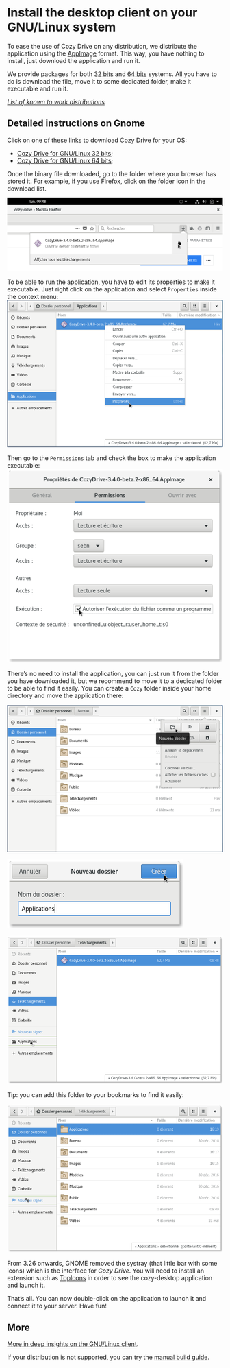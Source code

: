 # Install the desktop client on your GNU/Linux system

To ease the use of Cozy Drive on any distribution, we distribute the application using the [AppImage](https://appimage.org/) format. This way, you have nothing to install, just download the application and run it.

We provide packages for both [32 bits](https://nuts.cozycloud.cc/download/channel/stable/32) and [64 bits](https://nuts.cozycloud.cc/download/channel/stable/64) systems. All you have to do is download the file, move it to some dedicated folder, make it executable and run it.

_[List of known to work distributions](https://cozy-labs.github.io/cozy-desktop/doc/usage/linux#supported-distributions)_

## Detailed instructions on Gnome

Click on one of these links to download Cozy Drive for your OS:

 - [Cozy Drive for GNU/Linux 32 bits](https://nuts.cozycloud.cc/download/channel/stable/32);
 - [Cozy Drive for GNU/Linux 64 bits](https://nuts.cozycloud.cc/download/channel/stable/64);

Once the binary file downloaded, go to the folder where your browser has stored it. For example, if you use Firefox, click on the folder icon in the download list.

![Go to download folder](../img/sync/open-download-folder.png)

To be able to run the application, you have to edit its properties to make it executable. Just right click on the application and select `Properties` inside the context menu:
![Edit the properties of the application](../img/sync/right-click-properties.png)

Then go to the `Permissions` tab and check the box to make the application executable:
![Allow to launch the application](../img/sync/make-executable.png)

There’s no need to install the application, you can just run it from the folder you have downloaded it, but we recommend to move it to a dedicated folder to be able to find it easily. You can create a `Cozy` folder inside your home directory and move the application there:

![Create a new folder](../img/sync/new-folder.png)

![Name the new folder](../img/sync/new-folder-name.png)

![Move the application to the folder](../img/sync/move-appimage.png)

Tip: you can add this folder to your bookmarks to find it easily:

![Bookmark the folder](../img/sync/new-bookmark.png)


From 3.26 onwards, GNOME removed the systray (that little bar with some icons) which is the interface for *Cozy Drive*. You will need to install an extension such as [TopIcons](https://extensions.gnome.org/extension/1031/topicons/) in order to see the cozy-desktop application and launch it.

That’s all. You can now double-click on the application to launch it and connect it to your server. Have fun!

## More

[More in deep insights on the GNU/Linux client](https://cozy-labs.github.io/cozy-desktop/doc/usage/linux).

If your distribution is not supported, you can try the [manual build guide](https://cozy-labs.github.io/cozy-desktop/doc/usage/build.html).
